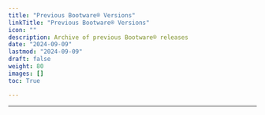 ```yaml
---
title: "Previous Bootware® Versions"
linkTitle: "Previous Bootware® Versions"
icon: ""
description: Archive of previous Bootware® releases
date: "2024-09-09"
lastmod: "2024-09-09"
draft: false
weight: 80
images: []
toc: True

---
```


-----



